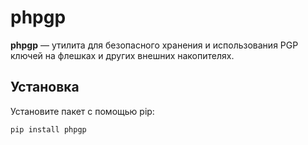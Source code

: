 # phpgp

**phpgp** — утилита для безопасного хранения и использования PGP ключей на флешках и других внешних накопителях.

## Установка

Установите пакет с помощью pip:

```bash
pip install phpgp
```
